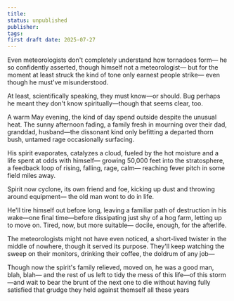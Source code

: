 ```yaml
---
title: 
status: unpublished
publisher: 
tags: 
first draft date: 2025-07-27
---
```

Even meteorologists don't completely
understand how tornadoes form—
he so confidently asserted, though
himself not a meteorologist— but
for the moment at least struck the
kind of tone only earnest people strike—
even though he must've misunderstood.

At least, scientifically speaking, they
must know—or should.
Bug perhaps he meant they don't know
spiritually—though that seems clear, too.

A warm May evening, the kind of day
spend outside despite the unusual heat.
The sunny afternoon fading, a family fresh
in mourning over their dad, granddad,
husband—the dissonant kind only
befitting a departed thorn bush, untamed
rage occasionally surfacing.

His spirit evaporates, catalyzes a cloud,
fueled by the hot moisture and a life spent
at odds with himself—
growing 50,000 feet into the stratosphere, a
feedback loop of rising, falling, rage, calm—
reaching fever pitch in some field miles away.

Spirit now cyclone, its own friend and foe,
kicking up dust and throwing around equipment—
the old man wont to do in life.

He'll tire himself out before long, leaving
a familiar path of destruction in his
wake—one final time—before dissipating
just shy of a hog farm, letting up to
move on.  Tired, now, but more suitable—
docile, enough, for the afterlife.

The meteorologists might not have even noticed,
a short-lived twister in the middle of
nowhere, though it served its purpose.
They'll keep watching the sweep on
their monitors, drinking their coffee, the doldrum
of any job—

Though now the spirit's family relieved,
moved on, he was a good man, blah, blah—
and the rest of us left to tidy the mess of
this life—of this storm—and wait to bear the
brunt of the next one
to die without having fully
satisfied that grudge they
held against themself
all these
years
